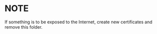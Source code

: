 # NOTE

If something is to be exposed to the Internet, create new certificates and remove this folder.
